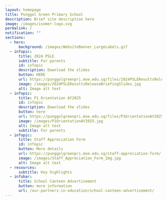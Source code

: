 ```yaml
---
layout: homepage
title: Punggol Green Primary School
description: Brief site description here
image: /images/isomer-logo.svg
permalink: /
notification: ""
sections:
  - hero:
      background: /images/WebsiteBanner_LargeLabels.gif
  - infopic:
      title: 2024 PSLE
      subtitle: For parents
      id: infopic
      description: Download the slides
      button: HERE
      url: https://punggolgreenpri.moe.edu.sg/files/2024PSLEResultsReleaseBriefingSlides.pdf
      image: /images/2024PSLEResultsReleaseBriefingSlides.jpg
      alt: Image alt text
  - infopic:
      title: P1 Orientation AY2025
      id: infopic
      description: Download the slides
      button: here
      url: https://punggolgreenpri.moe.edu.sg/files/P1OrientationAY2025.pdf
      image: /images/P1OrientationAY2025.jpg
      alt: Image alt text
      subtitle: For parents
  - infopic:
      title: Staff Appreciation Form
      id: infopic
      button: More details
      url: https://punggolgreenpri.moe.edu.sg/staff-appreciation-form/
      image: /images/Staff_Appreciation_Form_Img.jpg
      alt: Image alt text
  - resources:
      subtitle: Key highlights
  - infobar:
      title: School Canteen Advertisement
      button: more information
      url: /our-partners-in-education/school-canteen-advertisement/
---
```

